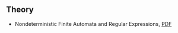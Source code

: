 


## Theory

* Nondeterministic Finite Automata and Regular Expressions, [PDF](http://www.cs.cornell.edu/courses/cs2800/2015sp/lnotes/25_nfa_regex.pdf)